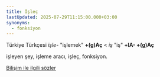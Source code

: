 ```yaml
---
title: İşleç
lastUpdated: 2025-07-29T11:15:00.000+03:00
synonyms:
  - fonksiyon
---
```

Türkiye Türkçesi _işle-_ "işlemek" **+(g)Aç** < _iş_ "iş" **+lA- +(g)Aç**

işleyen şey, işleme aracı, işleç, fonksiyon.

[Bilişim ile ilgili sözler](/yazilar/02_bilişim) 

